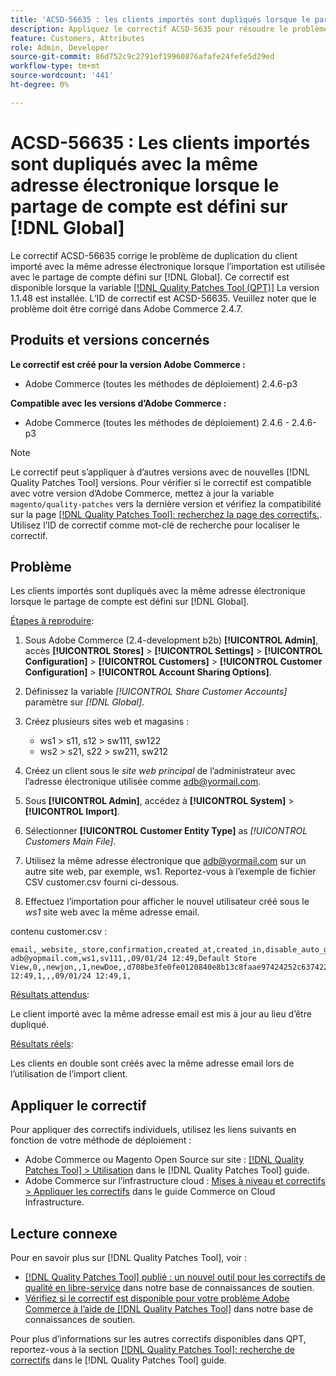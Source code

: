 ```yaml
---
title: 'ACSD-56635 : les clients importés sont dupliqués lorsque le partage de compte est défini sur [!DNL Global]'
description: Appliquez le correctif ACSD-5635 pour résoudre le problème Adobe Commerce où le client importé est dupliqué avec la même adresse électronique lorsque l’importation est utilisée avec le partage de compte défini sur [!DNL Global].
feature: Customers, Attributes
role: Admin, Developer
source-git-commit: 86d752c9c2791ef19960876afafe24fefe5d29ed
workflow-type: tm+mt
source-wordcount: '441'
ht-degree: 0%

---
```


# ACSD-56635 : Les clients importés sont dupliqués avec la même adresse électronique lorsque le partage de compte est défini sur [!DNL Global]

Le correctif ACSD-56635 corrige le problème de duplication du client importé avec la même adresse électronique lorsque l’importation est utilisée avec le partage de compte défini sur [!DNL Global]. Ce correctif est disponible lorsque la variable [[!DNL Quality Patches Tool (QPT)]](/help/announcements/adobe-commerce-announcements/magento-quality-patches-released-new-tool-to-self-serve-quality-patches.md) La version 1.1.48 est installée. L’ID de correctif est ACSD-56635. Veuillez noter que le problème doit être corrigé dans Adobe Commerce 2.4.7.

## Produits et versions concernés

**Le correctif est créé pour la version Adobe Commerce :**

* Adobe Commerce (toutes les méthodes de déploiement) 2.4.6-p3

**Compatible avec les versions d’Adobe Commerce :**

* Adobe Commerce (toutes les méthodes de déploiement) 2.4.6 - 2.4.6-p3

>[!NOTE]
>
>Le correctif peut s’appliquer à d’autres versions avec de nouvelles [!DNL Quality Patches Tool] versions. Pour vérifier si le correctif est compatible avec votre version d’Adobe Commerce, mettez à jour la variable `magento/quality-patches` vers la dernière version et vérifiez la compatibilité sur la page [[!DNL Quality Patches Tool]: recherchez la page des correctifs.](https://experienceleague.adobe.com/tools/commerce-quality-patches/index.html). Utilisez l’ID de correctif comme mot-clé de recherche pour localiser le correctif.

## Problème

Les clients importés sont dupliqués avec la même adresse électronique lorsque le partage de compte est défini sur [!DNL Global].

<u>Étapes à reproduire</u>:

1. Sous Adobe Commerce (2.4-development b2b) **[!UICONTROL Admin]**, accès **[!UICONTROL Stores]** > **[!UICONTROL Settings]** > **[!UICONTROL Configuration]** > **[!UICONTROL Customers]** > **[!UICONTROL Customer Configuration]** > **[!UICONTROL Account Sharing Options]**.
1. Définissez la variable *[!UICONTROL Share Customer Accounts]* paramètre sur *[!DNL Global]*.
1. Créez plusieurs sites web et magasins :

   * ws1 > s11, s12 > sw111, sw122
   * ws2 > s21, s22 > sw211, sw212

1. Créez un client sous le *site web principal* de l’administrateur avec l’adresse électronique utilisée comme <adb@yormail.com>.
1. Sous **[!UICONTROL Admin]**, accédez à **[!UICONTROL System]** > **[!UICONTROL Import]**.
1. Sélectionner **[!UICONTROL Customer Entity Type]** as *[!UICONTROL Customers Main File]*.
1. Utilisez la même adresse électronique que <adb@yormail.com> sur un autre site web, par exemple, ws1. Reportez-vous à l’exemple de fichier CSV customer.csv fourni ci-dessous.
1. Effectuez l’importation pour afficher le nouvel utilisateur créé sous le *ws1* site web avec la même adresse email.

contenu customer.csv :

```
email,_website,_store,confirmation,created_at,created_in,disable_auto_group_change,dob,firstname,gender,group_id,lastname,middlename,password_hash,prefix,rp_token,rp_token_created_at,store_id,suffix,taxvat,updated_at,website_id,password
adb@yopmail.com,ws1,sv111,,09/01/24 12:49,Default Store View,0,,newjon,,1,newDoe,,d708be3fe0fe0120840e8b13c8faae97424252c6374227ff59c05814f1aecd79:mgLqkqgTwLPLlCljzvF8hp67fNOOvOZb:1,,07e71459c137f4da15292134ff459cba,30/10/15 12:49,1,,,09/01/24 12:49,1,
```

<u>Résultats attendus</u>:

Le client importé avec la même adresse email est mis à jour au lieu d’être dupliqué.

<u>Résultats réels</u>:

Les clients en double sont créés avec la même adresse email lors de l’utilisation de l’import client.

## Appliquer le correctif

Pour appliquer des correctifs individuels, utilisez les liens suivants en fonction de votre méthode de déploiement :

* Adobe Commerce ou Magento Open Source sur site : [[!DNL Quality Patches Tool] > Utilisation](https://experienceleague.adobe.com/docs/commerce-operations/tools/quality-patches-tool/usage.html) dans le [!DNL Quality Patches Tool] guide.
* Adobe Commerce sur l’infrastructure cloud : [Mises à niveau et correctifs > Appliquer les correctifs](https://experienceleague.adobe.com/docs/commerce-cloud-service/user-guide/develop/upgrade/apply-patches.html) dans le guide Commerce on Cloud Infrastructure.

## Lecture connexe

Pour en savoir plus sur [!DNL Quality Patches Tool], voir :

* [[!DNL Quality Patches Tool] publié : un nouvel outil pour les correctifs de qualité en libre-service](/help/announcements/adobe-commerce-announcements/magento-quality-patches-released-new-tool-to-self-serve-quality-patches.md) dans notre base de connaissances de soutien.
* [Vérifiez si le correctif est disponible pour votre problème Adobe Commerce à l’aide de [!DNL Quality Patches Tool]](/help/support-tools/patches-available-in-qpt-tool/check-patch-for-magento-issue-with-magento-quality-patches.md) dans notre base de connaissances de soutien.

Pour plus d’informations sur les autres correctifs disponibles dans QPT, reportez-vous à la section [[!DNL Quality Patches Tool]: recherche de correctifs](https://experienceleague.adobe.com/tools/commerce-quality-patches/index.html) dans le [!DNL Quality Patches Tool] guide.
